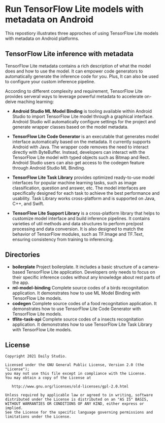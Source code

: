 # Run TensorFlow Lite models with metadata on Android

This repostiory illustrates three approches of using TensorFlow Lite models with metadata on Android platforms.

## TensorFlow Lite inference with metadata
TensorFlow Lite metadata contains a rich description of what the model does and how to use the model. It can empower code generators to automatically generate the inference code for you. Plus, It can also be used to configure your custom inference pipeline.

According to different complexity and requirement, TensorFlow Lite provides serveral ways to leverage powerful metadata to accelerate on-deive maching learning:

- **Android Studio ML Model Binding** is tooling available within Android Studio to import TensorFlow Lite model through a graphical interface. Android Studio will automatically configure settings for the project and generate wrapper classes based on the model metadata.

- **TensorFlow Lite Code Generator** is an executable that generates model interface automatically based on the metadata. It currently supports Android with Java. The wrapper code removes the need to interact directly with ByteBuffer. Instead, developers can interact with the TensorFlow Lite model with typed objects such as Bitmap and Rect. Android Studio users can also get access to the codegen feature through Android Studio ML Binding.

- **TensorFlow Lite Task Library** provides optimized ready-to-use model interfaces for popular machine learning tasks, such as image classification, question and answer, etc. The model interfaces are specifically designed for each task to achieve the best performance and usability. Task Library works cross-platform and is supported on Java, C++, and Swift.

- **TensorFlow Lite Support Library** is a cross-platform library that helps to customize model interface and build inference pipelines. It contains varieties of util methods and data structures to perform pre/post processing and data conversion. It is also designed to match the behavior of TensorFlow modules, such as TF.Image and TF.Text, ensuring consistency from training to inferencing.

## Directories

- **boilerplate** Project boilerplate. It includes a basic structure of a camera-based TensorFlow Lite application. Developers only needs to focus on their specific inference codes without any knowledge about rest parts of the app.
- **ml-model-binding** Complete source codes of a birds recognitation application. It demonstrates how to use ML Model Binding with TensorFlow Lite models. 
- **codegen** Complete source codes of a food recognitation application. It demonstrates how to use TensorFlow Lite Code Generator with TensorFlow Lite models. 
- **tflite-task-api** Complete source codes of a insects recognitation application. It demonstrates how to use TensorFlow Lite Task Library with TensorFlow Lite models. 

## License
    Copyright 2021 Daily Studio.

    Licensed under the GNU General Public License, Version 2.0 (the "License");
    you may not use this file except in compliance with the License.
    You may obtain a copy of the License at
    
       http://www.gnu.org/licenses/old-licenses/gpl-2.0.html
    
    Unless required by applicable law or agreed to in writing, software
    distributed under the License is distributed on an "AS IS" BASIS,
    WITHOUT WARRANTIES OR CONDITIONS OF ANY KIND, either express or implied.
    See the License for the specific language governing permissions and
    limitations under the License.

